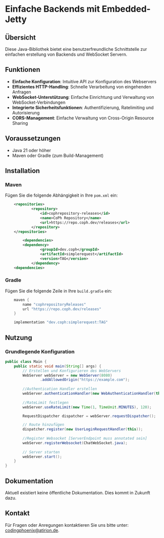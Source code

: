 # Einfache Backends mit Embedded-Jetty

## Übersicht

Diese Java-Bibliothek bietet eine benutzerfreundliche Schnittstelle zur einfachen erstellung von Backends und WebSocket Servern.

## Funktionen

- **Einfache Konfiguration**: Intuitive API zur Konfiguration des Webservers
- **Effizientes HTTP-Handling**: Schnelle Verarbeitung von eingehenden Anfragen
- **WebSocket-Unterstützung**: Einfache Einrichtung und Verwaltung von WebSocket-Verbindungen
- **Integrierte Sicherheitsfunktionen**: Authentifizierung, Ratelimiting und Autorisierung
- **CORS-Management**: Einfache Verwaltung von Cross-Origin Resource Sharing

## Voraussetzungen

- Java 21 oder höher
- Maven oder Gradle (zum Build-Management)

## Installation

### Maven

Fügen Sie die folgende Abhängigkeit in Ihre `pom.xml` ein:

```xml
	<repositories>
            <repository>
                <id>cophrepository-releases</id>
                <name>CoPh Repository</name>
                <url>https://repo.coph.dev/releases</url>
            </repository>
	</repositories>

        <dependencies>
	    <dependency>
                <groupId>dev.coph</groupId>
                <artifactId>simplerequest</artifactId>
                <version>TAG</version>
            </dependency>
	<dependencies>
```

### Gradle

Fügen Sie die folgende Zeile in Ihre `build.gradle` ein:

```groovy
    maven {
        name "cophrepositoryReleases"
        url "https://repo.coph.dev/releases"
    }

    implementation "dev.coph:simplerequest:TAG"
```

## Nutzung

### Grundlegende Konfiguration

```java
public class Main {
    public static void main(String[] args) {
        // Erstellen und Konfigurieren des WebServers
        WebServer webServer = new WebServer(8080)
                .addAllowedOrigin("https://example.com");
        
        //Authentication Handler erstellen
        webServer.authenticationHandler(new WebAuthenticationHandler(this));
        
        //RateLimit festlegen
        webServer.useRateLimit(new Time(1, TimeUnit.MINUTES), 120);

        RequestDispatcher dispatcher = webServer.requestDispatcher();

        // Route hinzufügen
        dispatcher.register(new UserLoginRequestHandler(this));
        
        //Register Websocket [ServerEndpoint muss annotated sein]
        webServer.registerWebsocket(ChatWebSocket.java);
                
        // Server starten
        webServer.start();
    }
}
```

## Dokumentation

Aktuell existiert keine öffentliche Dokumentation. Dies kommt in Zukunft dazu. 

## Kontakt

Für Fragen oder Anregungen kontaktieren Sie uns bitte unter: [codingphoenix@atirion.de](mailto:codingphoenix@atirion.de).
